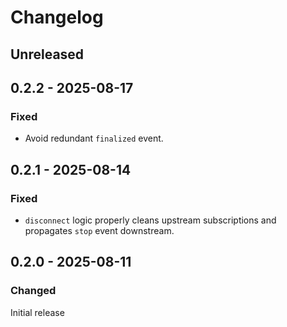 # Changelog

## Unreleased

## 0.2.2 - 2025-08-17

### Fixed

- Avoid redundant `finalized` event.

## 0.2.1 - 2025-08-14

### Fixed

- `disconnect` logic properly cleans upstream subscriptions and propagates `stop` event downstream.

## 0.2.0 - 2025-08-11

### Changed

Initial release
